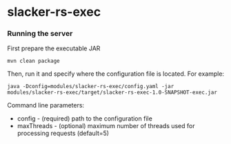 # slacker-rs-exec


### Running the server
First prepare the executable JAR
```
mvn clean package
```

Then, run it and specify where the configuration file is located.  For example:
```
java -Dconfig=modules/slacker-rs-exec/config.yaml -jar modules/slacker-rs-exec/target/slacker-rs-exec-1.0-SNAPSHOT-exec.jar
```

Command line parameters:
* config - (required) path to the configuration file
* maxThreads - (optional) maximum number of threads used for processing requests (default=5)
